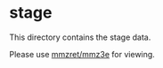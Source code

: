 # stage

This directory contains the stage data.

Please use [mmzret/mmz3e](https://github.com/mmzret/mmz3e) for viewing.
